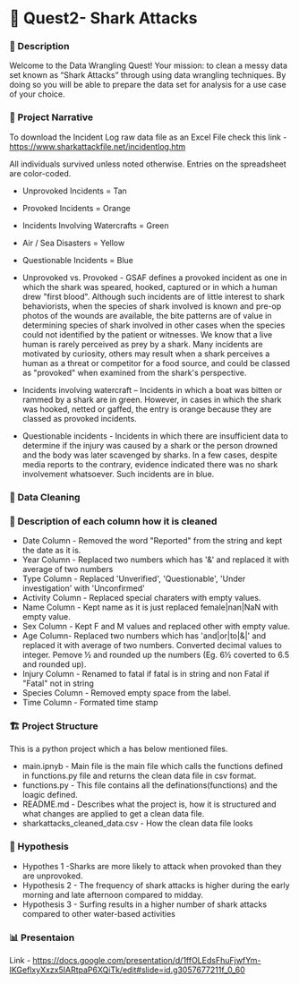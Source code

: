 #  🦈 Quest2- Shark Attacks

### 📒 Description
Welcome to the Data Wrangling Quest! Your mission: to clean a messy data set known as “Shark Attacks” through using data wrangling techniques. By doing so you will be able to prepare the data set for analysis for a use case of your choice. 

### 🧠 Project Narrative
To download the Incident Log raw data file as an Excel File check this link - https://www.sharkattackfile.net/incidentlog.htm

All individuals survived unless noted otherwise. Entries on the spreadsheet are color-coded.
- Unprovoked Incidents = Tan
- Provoked Incidents = Orange
- Incidents Involving Watercrafts = Green
- Air / Sea Disasters = Yellow
- Questionable Incidents = Blue

- Unprovoked vs. Provoked - GSAF defines a provoked incident as one in which the shark was speared, hooked, captured or in which a human drew "first blood". Although such incidents are of little interest to shark behaviorists, when the species of shark involved is known and pre-op photos of the wounds are available, the bite patterns are of value in determining species of shark involved in other cases when the species could not identified by the patient or witnesses. We know that a live human is rarely perceived as prey by a shark. Many incidents are motivated by curiosity, others may result when a shark perceives a human as a threat or competitor for a food source, and could be classed as "provoked" when examined from the shark's perspective.

- Incidents involving watercraft – Incidents in which a boat was bitten or rammed by a shark are in green. However, in cases in which the shark was hooked, netted or gaffed, the entry is orange because they are classed as provoked incidents.

- Questionable incidents - Incidents in which there are insufficient data to determine if the injury was caused by a shark or the person drowned and the body was later scavenged by sharks. In a few cases, despite media reports to the contrary, evidence indicated there was no shark involvement whatsoever. Such incidents are in blue.

### 🧹 Data Cleaning
### 📝 Description of each column how it is cleaned
- Date Column - Removed the word "Reported" from the string and kept the date as it is.
- Year Column - Replaced two numbers which has '&' and replaced it with average of two numbers
- Type Column - Replaced 'Unverified', 'Questionable', 'Under investigation' with 'Unconfirmed'
- Activity Column - Replaced special charaters with empty values.
- Name Column - Kept name as it is just replaced female|nan|NaN with empty value.
- Sex Column - Kept F and M values and replaced other with empty value.
- Age Column- Replaced two numbers which has 'and|or|to|&|' and replaced it with average of two numbers. Converted decimal values to integer.
  Pemove ½ and rounded up the numbers (Eg. 6½ coverted to 6.5 and rounded up). 
- Injury Column - Renamed to fatal if fatal is in string and non Fatal if "Fatal" not in string
- Species Column - Removed empty space from the label.
- Time Column - Formated time stamp

### 🏗️ Project Structure
This is a python project which a has below mentioned files.
- main.ipnyb - Main file is the main file which calls the functions defined in functions.py file and returns the clean data file in csv format.
- functions.py - This file contains all the definations(functions) and the loagic defined.
- README.md - Describes what the project is, how it is structured and what changes are applied to get a clean data file.
- sharkattacks_cleaned_data.csv - How the clean data file looks

### 💭 Hypothesis
- Hypothes 1 -Sharks are more likely to attack when provoked than they are unprovoked.
- Hypothesis 2 - The frequency of shark attacks is higher during the early morning and late afternoon compared to midday.
- Hypothesis 3 - Surfing results in a higher number of shark attacks compared to other water-based activities

### 📊 Presentaion
Link - https://docs.google.com/presentation/d/1ffOLEdsFhuFjwfYm-IKGeflxyXxzx5IARtpaP6XQiTk/edit#slide=id.g3057677211f_0_60
